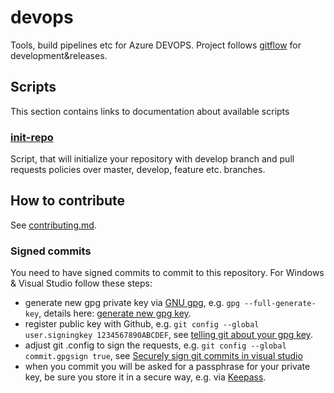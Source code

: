# devops
Tools, build pipelines etc for Azure DEVOPS. Project follows [gitflow](https://datasift.github.io/gitflow/IntroducingGitFlow.html) for development&releases.

## Scripts

This section contains links to documentation about available scripts

### [init-repo](docs/init-repo.md)

Script, that will initialize your repository with develop branch and pull requests policies over master, develop, feature etc. branches.

## How to contribute

See [contributing.md](CONTRIBUTING.md).

### Signed commits

You need to have signed commits to commit to this repository. For Windows & Visual Studio follow these steps:

* generate new gpg private key via [GNU gpg](https://chocolatey.org/packages/gnupg), e.g. `gpg --full-generate-key`, details here: [generate new gpg key](https://help.github.com/en/articles/generating-a-new-gpg-key).
* register public key with Github, e.g. `git config --global user.signingkey 1234567890ABCDEF`, see [telling git about your gpg key](https://help.github.com/en/github/authenticating-to-github/telling-git-about-your-signing-key).
* adjust git .config to sign the requests, e.g. `git config --global commit.gpgsign true`, see [Securely sign git commits in visual studio](https://www.andrewhoefling.com/Blog/Post/securely-sign-git-commits-in-visual-studio)
* when you commit you will be asked for a passphrase for your private key, be sure you store it in a secure way, e.g. via [Keepass](https://keepass.info/).
